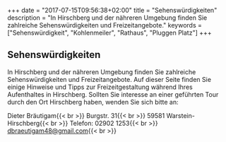 +++
date = "2017-07-15T09:56:38+02:00"
title = "Sehenswürdigkeiten"
description = "In Hirschberg und der nähreren Umgebung finden Sie zahlreiche Sehenswürdigkeiten und Freizeitangebote."
keywords = ["Sehenswürdigkeit", "Kohlenmeiler", "Rathaus", "Pluggen Platz"]
+++

## Sehenswürdigkeiten

In Hirschberg und der nähreren Umgebung finden Sie zahlreiche Sehenswürdigkeiten und Freizeitangebote. 
Auf dieser Seite finden Sie einige Hinweise und Tipps zur Freizeitgestaltung während Ihres Aufenthaltes in Hirschberg. 
Sollten Sie interesse an einer geführten Tour durch den Ort Hirschberg haben, wenden Sie sich bitte an:

Dieter Bräutigam{{< br >}}
Burgstr. 31{{< br >}}
59581 Warstein-Hirschberg{{< br >}}
Telefon: 02902 1253{{< br >}}
dbraeutigam48@gmail.com{{< br >}}